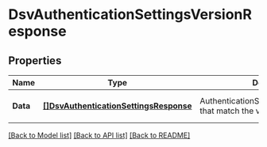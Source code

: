 # DsvAuthenticationSettingsVersionResponse

## Properties
Name | Type | Description | Notes
------------ | ------------- | ------------- | -------------
**Data** | [**[]DsvAuthenticationSettingsResponse**](AuthenticationSettingsResponse.md) | AuthenticationSettingsVersionResponse that match the version. | [optional] [default to null]

[[Back to Model list]](../README.md#documentation-for-models) [[Back to API list]](../README.md#documentation-for-api-endpoints) [[Back to README]](../README.md)


